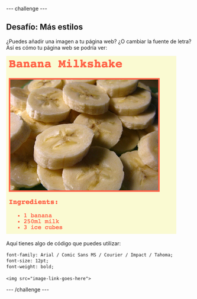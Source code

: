 \--- challenge \---

## Desafío: Más estilos

¿Puedes añadir una imagen a tu página web? ¿O cambiar la fuente de letra? Así es cómo tu página web se podría ver:

![captura de pantalla](images/recipe-final.png)

Aquí tienes algo de código que puedes utilizar:

    font-family: Arial / Comic Sans MS / Courier / Impact / Tahoma;
    font-size: 12pt;
    font-weight: bold;
    
    <img src="image-link-goes-here">
    

\--- /challenge \---